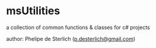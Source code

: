# msUtilities

a collection of common functions & classes for c# projects

author: Phelipe de Sterlich (p.desterlich@gmail.com)

